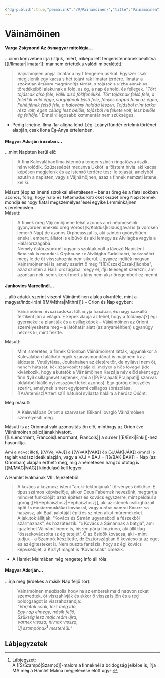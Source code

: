 ```yaml
---
{"dg-publish":true,"permalink":"/V/Väinämöinen/","title":"Väinämöinen","tags":["dg_uploaded"],"created":"2023-10-15T02:43","updated":"2023-10-25T02:21"}
---
```



# Väinämöinen

#### Varga Zsigmond Az ősmagyar mitológia...

...című könyvében írja (látjuk, miért, miképp lett tengeristennőnek beállítva [[I/Ilmatar\|Ilmatar]]: már nem értették a valódi mibenlétét):  
> Vajnamöjnen anyja Ilmatar a nyílt tengeren úszkál. Egyszer csak megjelenik egy kacsa s hét tojást rak Ilmatar térdére. Ilmatar a szokatlan érzésre megrándítja térdét, a tojások a vízbe esnek és töredékeiből alakulnak a föld, az ég, a nap és hold, és fellegek. "*Tört tojásnak alsó fele, Válik alsó földfenékké. Tört tojásnak felső fele, a felettük való éggé, sárgájának felső fele, fényes nappá fenn az égen, Fehérjének felső fele, a halovány holddá lészen, Tojásból mint tarka rész volt, égen csillag lesz belőle, tojásból mi fekete volt, lesz belőle ég felhője.*" Ennél világosabb kommentár nem szükséges.  
- Pedig lehetne. Ilma-Tar aligha lehet Lég-Leány/Tündér értelmű történet alapján, csak Ilona Ég-Anya értelemben.  

#### Magyar Adorján írásában...

...mint Napisten kerül elő:  
> A finn Kalevalában Ilma istennő a tenger színén ringatózva úszik, hánykolódik. Szüzességét megunva Ukkót, a főistent hívja, aki kacsa képében megjelenik és az istennő térdére teszi le tojását, amelyből azután a napisten, vagyis Väjnämöjnen, azaz a finnek nemzeti istene kel ki.  

Másutt (épp az iménti sorokkal ellentétesen – bár az öreg és a fiatal sokban azonos, főleg, hogy halál és feltámadás köti őket össze) öreg Napistennek mondja és hogy fiatal megszemélyesítései egyike Lemminkäjnen szerelemisten.  
Másutt:  
> A finnek öreg Väjnämöjnene tehát azonos a mi népmeséink gyönyörűen énekelő öreg Vörös [[K/Koldus\|koldus]]ával is (a vörösen lemenő Nap) de azonos Orpheusszal is, aki szintén gyönyörűen énekel, embert, állatot is elbűvöl és aki lemegy az Alvilágba vagyis a Halál országába.  
> Némely őstörzsünknél ugyanis szokták volt a távozó Napistent fiatalnak is mondani. Orpheusz az Alvilágba Euridikeért, kedveséért megy le de őt visszahoznia nem sikerül. Ugyanez indíték megvan Väjnämöjnennél is, amely szerint ő meg "[[E/Észak\|Észak]]honba", azaz szintén a Halál országába, megy el, ifjú feleséget szerezni, ami azonban neki sem sikerül mert a lány nem akar öregemberhez menni.  

#### Jankovics Marcellnél...

...álló adatok szerint viszont Väinämöinen alakja olyanféle, mint a magyar/indo-iráni [[M/Mithra\|Mithrá]]é – Orion és Nap egyben:  
> Väinämöinen évszázadokat tölt anyja hasában, és nagy szakállú férfiként jön a világra. E képek alapja az lehet, hogy a földanya\[?\] égi gyermekei: a planéták és a csillagképek – Väinämöinen az Oriont személyesítette meg – a látóhatár alatt (az anyaméhben) ugyanúgy néznek ki, mint felette.  

Másutt:  
> Mint ismeretes, a finnek Orionban Väinämöinent látták, ugyanakkor a Kalevalában található egyik szarvasmondának is majdnem ő az áldozata. Vetélytársa, Joukahainen az életére tör, de nyilával nem őt, hanem hátasát, kék szarvasát találja el, melyen a hős lovagol (ide kívánkozik, hogy a kutatók a Väinämöinen Kaszája név elődjeként egy finn Nyíl csillagnevet sejtenek, ami a [[P/Prajapati\|Prajapati]] szarvas oldalából kiálló nyílvesszővel lehet azonos). Egy görög elbeszélés szerint, amelynek ismert egyiptomi csillagos ábrázolása, [[A/Artemisz\|Artemisz]] hátulról nyilazta halálra a hérósz Óriónt.  

Még másutt:  
> A Kalevalában Oriont a szarvason (Bikán) lovagló Väinämöinen személyesíti meg.  

Másutt is az Orionnal való azonosítás jön elő, minthogy az Orion öve Väinämöinen pálcájának hívatott.  
[[L/Lenormant, Francois\|Lenormant, Francois]] a sumer [[E/Enki\|Enki]]-hez hasonlítja.  

Ami a nevet illeti, [[V/Vaj\|VAJ]] a [[V/VAK\|VAK]] és [[J/JÁK\|JÁK]] címnél is taglalt vadász ideák alapján, vagy a VAJ = BAJ = [[B/BAK\|BAK]] = Nap (az Orionban) alapján érthető meg, míg a németesen hangzó utótag is [[M/MAG\|MAG]] kiindulású kell legyen.  

A Hamlet Malmának VIII. fejezetéből:  
> A kovács a kozmosz isteni "archi-tektonjának" törvényes örököse. E típus számos képviselője, akiket Deus Fabernek nevezünk, megtartja mindkét funkcióját, azaz építész és kovács egyszerre, mint például a görög [[H/Héphaisztosz\|Héphaisztosz]], aki az istenek csillagházait építi és mestermunkákat kovácsol, vagy a rósz-samrai Kosorr-va-haszusz, aki Baál palotáját építi és szintén alkot műremekeket.  
> A jakutok állítják: "Kovács és Sámán ugyanabból a fészekből származnak", és hozzáteszik: "a Kovács a Sámánnak a bátyja", ami igaz lehet Väinämöinenre is, hiszen párja Ilmarinen, aki állítólag "összekovácsolta az ég tetejét". Ő az ősidők kovácsa, aki – mint tudjuk – a Szampót készítette, de Észtországban ő kovácsolta az eget és az égitesteket is. Nem puszta fantázia, hogy az égi kovács képviselőjét, a Királyt magát is "Kovácsnak" címezik.  
- A Hamlet Malmában még rengeteg info áll róla.  

#### Magyar Adorján...

...írja még (érdekes a másik Nap feljő sor):  
> Väinämöinen megjósolja hogy ha az emberek majd nagyon sokat szenvedtek, őt visszahívják és akkor ő vissza is jön és a régi boldogságot is visszahozandja:  
> *"Várjatok csak, lesz még idő,  
> Egy nap elmegy, másik feljő,  
> Szükség lesz majd reám újra,  
> Várnak vissza, hívnak vissza,  
> Új szampónak[^1] mesteréül."*  

## Lábjegyzetek

[^1]: Lábjegyzet:  
A [[S/Szampó\|Szampó]]-malom a finneknél a boldogság jelképe is, írja MA még a Hamlet Malma megjelenése előtt ugye.  